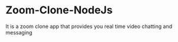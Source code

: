 # Zoom-Clone-NodeJs
 It is a zoom clone app that provides you real time video chatting and messaging
